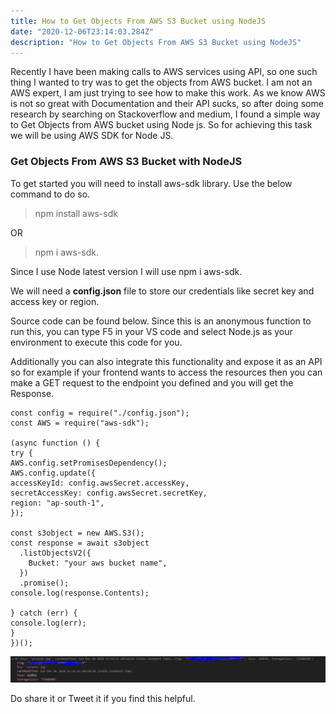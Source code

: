 ```yaml
---
title: How to Get Objects From AWS S3 Bucket using NodeJS
date: "2020-12-06T23:14:03.284Z"
description: "How to Get Objects From AWS S3 Bucket using NodeJS"
---
```


Recently I have been making calls to AWS services using API, so one such thing I wanted to try was to get the objects from AWS bucket. I am not an AWS expert, I am just trying to see how to make this work. As we know AWS is not so great with Documentation and their API sucks, so after doing some research by searching on Stackoverflow and medium, I found a simple way to Get Objects from AWS bucket using Node js. So for achieving this task we will be using AWS SDK for Node JS.

### Get Objects From AWS S3 Bucket with NodeJS

To get started you will need to install aws-sdk library. Use the below command to do so.

> npm install aws-sdk

OR

> npm i aws-sdk.

Since I use Node latest version I will use npm i aws-sdk.

We will need a **config.json** file to store our credentials like secret key and access key or region.

Source code can be found below. Since this is an anonymous function to run this, you can type F5 in your VS code and select Node.js as your environment to execute this code for you.

Additionally you can also integrate this functionality and expose it as an API so for example if your frontend wants to access the resources then you can make a GET request to the endpoint you defined and you will get the Response.

    const config = require("./config.json");
    const AWS = require("aws-sdk");

    (async function () {
    try {
    AWS.config.setPromisesDependency();
    AWS.config.update({
    accessKeyId: config.awsSecret.accessKey,
    secretAccessKey: config.awsSecret.secretKey,
    region: "ap-south-1",
    });

    const s3object = new AWS.S3();
    const response = await s3object
      .listObjectsV2({
        Bucket: "your aws bucket name",
      })
      .promise();
    console.log(response.Contents);

    } catch (err) {
    console.log(err);
    }
    })();

![screenshot](s3_object.PNG)

Do share it or Tweet it if you find this helpful.
